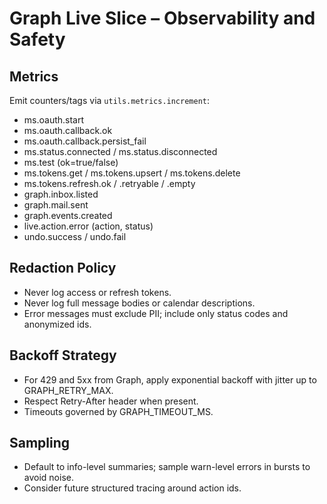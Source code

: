 # Graph Live Slice – Observability and Safety

## Metrics

Emit counters/tags via `utils.metrics.increment`:

- ms.oauth.start
- ms.oauth.callback.ok
- ms.oauth.callback.persist_fail
- ms.status.connected / ms.status.disconnected
- ms.test (ok=true/false)
- ms.tokens.get / ms.tokens.upsert / ms.tokens.delete
- ms.tokens.refresh.ok / .retryable / .empty
- graph.inbox.listed
- graph.mail.sent
- graph.events.created
- live.action.error (action, status)
- undo.success / undo.fail

## Redaction Policy

- Never log access or refresh tokens.
- Never log full message bodies or calendar descriptions.
- Error messages must exclude PII; include only status codes and anonymized ids.

## Backoff Strategy

- For 429 and 5xx from Graph, apply exponential backoff with jitter up to GRAPH_RETRY_MAX.
- Respect Retry-After header when present.
- Timeouts governed by GRAPH_TIMEOUT_MS.

## Sampling

- Default to info-level summaries; sample warn-level errors in bursts to avoid noise.
- Consider future structured tracing around action ids.
